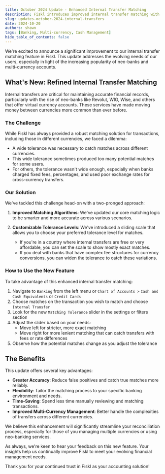 ```yaml
---
title: October 2024 Update - Enhanced Internal Transfer Matching
description: Fiskl introduces improved internal transfer matching with customizable tolerance levels
slug: updates-october-2024-internal-transfers
date: 2024-10-20
authors: shawn
tags: [Banking, Multi-currency, Cash Management]
hide_table_of_contents: false
---
```


We're excited to announce a significant improvement to our internal transfer matching feature in Fiskl. This update addresses the evolving needs of our users, especially in light of the increasing popularity of neo-banks and multi-currency accounts.

## What's New: Refined Internal Transfer Matching

Internal transfers are critical for maintaining accurate financial records, particularly with the rise of neo-banks like Revolut, WIO, Wise, and others that offer virtual currency accounts. These services have made moving money between currencies more common than ever before.

### The Challenge

While Fiskl has always provided a robust matching solution for transactions, including those in different currencies, we faced a dilemma:

- A wide tolerance was necessary to catch matches across different currencies.
- This wide tolerance sometimes produced too many potential matches for some users.
- For others, the tolerance wasn't wide enough, especially when banks charged fixed fees, percentages, and used poor exchange rates for cross-currency transfers.

### Our Solution

We've tackled this challenge head-on with a two-pronged approach:

1. **Improved Matching Algorithms**: We've updated our core matching logic to be smarter and more accurate across various scenarios.

2. **Customizable Tolerance Levels**: We've introduced a sliding scale that allows you to choose your preferred tolerance level for matches.

   - If you're in a country where internal transfers are free or very affordable, you can set the scale to show mostly exact matches.
   - If you deal with banks that have complex fee structures for currency conversions, you can widen the tolerance to catch these variations.

### How to Use the New Feature

To take advantage of this enhanced internal transfer matching:

1. Navigate to `Banking` from the left menu or `Chart of Accounts >` `Cash and Cash Equivalents` or `Credit Cards`
1. Choose matches on the transaction you wish to match and choose `Internal Transfer`
1. Look for the new `Matching Tolerance` slider in the settings or filters section
1. Adjust the slider based on your needs:
   - Move left for stricter, more exact matching
   - Move right for more lenient matching that can catch transfers with fees or rate differences
1. Observe how the potential matches change as you adjust the tolerance

## The Benefits

This update offers several key advantages:

- **Greater Accuracy**: Reduce false positives and catch true matches more reliably.
- **Flexibility**: Tailor the matching process to your specific banking environment and needs.
- **Time-Saving**: Spend less time manually reviewing and matching transactions.
- **Improved Multi-Currency Management**: Better handle the complexities of transfers across different currencies.

We believe this enhancement will significantly streamline your reconciliation process, especially for those of you managing multiple currencies or using neo-banking services.

As always, we're keen to hear your feedback on this new feature. Your insights help us continually improve Fiskl to meet your evolving financial management needs.

Thank you for your continued trust in Fiskl as your accounting solution!